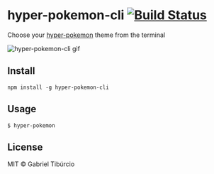 # hyper-pokemon-cli [![Build Status](https://travis-ci.org/tibuurcio/hyper-pokemon-cli.svg?branch=master)](https://travis-ci.org/tibuurcio/hyper-pokemon-cli)

Choose your [hyper-pokemon](https://github.com/hyper-pokemon/hyper-pokemon) theme from the terminal

![hyper-pokemon-cli gif](https://media.giphy.com/media/l1K9Dzs2MS5i4rvpe/giphy.gif)

## Install
```
npm install -g hyper-pokemon-cli
```

## Usage
```
$ hyper-pokemon
```
## License
MIT © Gabriel Tibúrcio